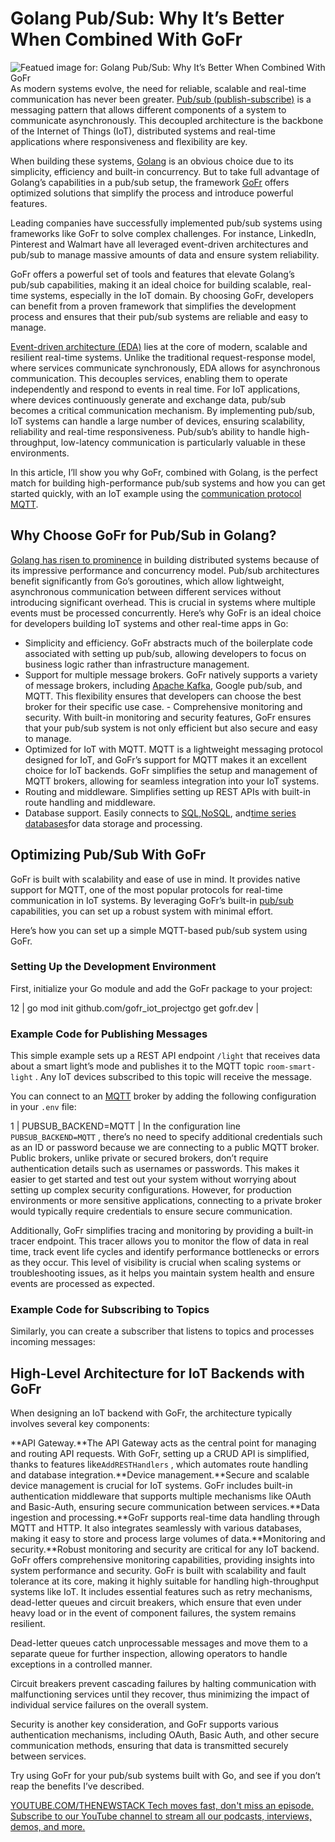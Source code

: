 # Golang Pub/Sub: Why It’s Better When Combined With GoFr
![Featued image for: Golang Pub/Sub: Why It’s Better When Combined With GoFr](https://cdn.thenewstack.io/media/2024/05/1b47a8e1-gofr-logo-2-1024x576.png)
As modern systems evolve, the need for reliable, scalable and real-time communication has never been greater. [Pub/sub (publish-subscribe)](https://thenewstack.io/publish-subscribe-introduction-to-scalable-messaging/) is a messaging pattern that allows different components of a system to communicate asynchronously. This decoupled architecture is the backbone of the Internet of Things (IoT), distributed systems and real-time applications where responsiveness and flexibility are key.

When building these systems, [Golang](https://thenewstack.io/go/) is an obvious choice due to its simplicity, efficiency and built-in concurrency. But to take full advantage of Golang’s capabilities in a pub/sub setup, the framework [GoFr](https://thenewstack.io/gofr-a-go-framework-to-power-scalable-and-observable-apps/) offers optimized solutions that simplify the process and introduce powerful features.

Leading companies have successfully implemented pub/sub systems using frameworks like GoFr to solve complex challenges. For instance, LinkedIn, Pinterest and Walmart have all leveraged event-driven architectures and pub/sub to manage massive amounts of data and ensure system reliability.

GoFr offers a powerful set of tools and features that elevate Golang’s pub/sub capabilities, making it an ideal choice for building scalable, real-time systems, especially in the IoT domain. By choosing GoFr, developers can benefit from a proven framework that simplifies the development process and ensures that their pub/sub systems are reliable and easy to manage.

[Event-driven architecture (EDA)](https://thenewstack.io/the-basics-of-event-driven-architectures/) lies at the core of modern, scalable and resilient real-time systems. Unlike the traditional request-response model, where services communicate synchronously, EDA allows for asynchronous communication. This decouples services, enabling them to operate independently and respond to events in real time.
For IoT applications, where devices continuously generate and exchange data, pub/sub becomes a critical communication mechanism. By implementing pub/sub, IoT systems can handle a large number of devices, ensuring scalability, reliability and real-time responsiveness. Pub/sub’s ability to handle high-throughput, low-latency communication is particularly valuable in these environments.

In this article, I’ll show you why GoFr, combined with Golang, is the perfect match for building high-performance pub/sub systems and how you can get started quickly, with an IoT example using the [communication protocol MQTT](https://www.influxdata.com/mqtt).

## Why Choose GoFr for Pub/Sub in Golang?
[Golang has risen to prominence](https://thenewstack.io/what-made-golang-so-popular-the-languages-creators-look-back/) in building distributed systems because of its impressive performance and concurrency model. Pub/sub architectures benefit significantly from Go’s goroutines, which allow lightweight, asynchronous communication between different services without introducing significant overhead. This is crucial in systems where multiple events must be processed concurrently.
Here’s why GoFr is an ideal choice for developers building IoT systems and other real-time apps in Go:

- Simplicity and efficiency. GoFr abstracts much of the boilerplate code associated with setting up pub/sub, allowing developers to focus on business logic rather than infrastructure management.
- Support for multiple message brokers. GoFr natively supports a variety of message brokers, including
[Apache Kafka](https://thenewstack.io/hybrid-data-collection-from-the-iot-edge-with-mqtt-and-kafka/), Google pub/sub, and MQTT. This flexibility ensures that developers can choose the best broker for their specific use case. - Comprehensive monitoring and security. With built-in monitoring and security features, GoFr ensures that your pub/sub system is not only efficient but also secure and easy to manage.
- Optimized for IoT with MQTT. MQTT is a lightweight messaging protocol designed for IoT, and GoFr’s support for MQTT makes it an excellent choice for IoT backends. GoFr simplifies the setup and management of MQTT brokers, allowing for seamless integration into your IoT systems.
- Routing and middleware. Simplifies setting up REST APIs with built-in route handling and middleware.
- Database support. Easily connects to
[SQL](https://thenewstack.io/how-to-write-sql-queries/),[NoSQL](https://thenewstack.io/why-choose-a-nosql-database-there-are-many-great-reasons/), and[time series databases](https://thenewstack.io/what-are-time-series-databases-and-why-do-you-need-them/)for data storage and processing.
## Optimizing Pub/Sub With GoFr
GoFr is built with scalability and ease of use in mind. It provides native support for MQTT, one of the most popular protocols for real-time communication in IoT systems. By leveraging GoFr’s built-in [pub/sub](https://github.com/gofr-dev/gofr/blob/development/examples/using-publisher/main.go) capabilities, you can set up a robust system with minimal effort.

Here’s how you can set up a simple MQTT-based pub/sub system using GoFr.

### Setting Up the Development Environment
First, initialize your Go module and add the GoFr package to your project:

12 |
go mod init github.com/gofr_iot_projectgo get gofr.dev |
### Example Code for Publishing Messages
This simple example sets up a REST API endpoint `/light`
that receives data about a smart light’s mode and publishes it to the MQTT topic `room-smart-light`
. Any IoT devices subscribed to this topic will receive the message.

You can connect to an [MQTT](https://github.com/gofr-dev/gofr/blob/development/examples/using-subscriber/configs/.env) broker by adding the following configuration in your `.env`
file:

1 |
PUBSUB_BACKEND=MQTT |
In the configuration line `PUBSUB_BACKEND=MQTT`
, there’s no need to specify additional credentials such as an ID or password because we are connecting to a public MQTT broker.
Public brokers, unlike private or secured brokers, don’t require authentication details such as usernames or passwords. This makes it easier to get started and test out your system without worrying about setting up complex security configurations. However, for production environments or more sensitive applications, connecting to a private broker would typically require credentials to ensure secure communication.

Additionally, GoFr simplifies tracing and monitoring by providing a built-in tracer endpoint. This tracer allows you to monitor the flow of data in real time, track event life cycles and identify performance bottlenecks or errors as they occur. This level of visibility is crucial when scaling systems or troubleshooting issues, as it helps you maintain system health and ensure events are processed as expected.

### Example Code for Subscribing to Topics
Similarly, you can create a subscriber that listens to topics and processes incoming messages:

## High-Level Architecture for IoT Backends with GoFr
When designing an IoT backend with GoFr, the architecture typically involves several key components:

**API Gateway.**The API Gateway acts as the central point for managing and routing API requests. With GoFr, setting up a CRUD API is simplified, thanks to features like`AddRESTHandlers`
, which automates route handling and database integration.**Device management.**Secure and scalable device management is crucial for IoT systems. GoFr includes built-in authentication middleware that supports multiple mechanisms like OAuth and Basic-Auth, ensuring secure communication between services.**Data ingestion and processing.**GoFr supports real-time data handling through MQTT and HTTP. It also integrates seamlessly with various databases, making it easy to store and process large volumes of data.**Monitoring and security.**Robust monitoring and security are critical for any IoT backend. GoFr offers comprehensive monitoring capabilities, providing insights into system performance and security.
GoFr is built with scalability and fault tolerance at its core, making it highly suitable for handling high-throughput systems like IoT. It includes essential features such as retry mechanisms, dead-letter queues and circuit breakers, which ensure that even under heavy load or in the event of component failures, the system remains resilient.

Dead-letter queues catch unprocessable messages and move them to a separate queue for further inspection, allowing operators to handle exceptions in a controlled manner.

Circuit breakers prevent cascading failures by halting communication with malfunctioning services until they recover, thus minimizing the impact of individual service failures on the overall system.

Security is another key consideration, and GoFr supports various authentication mechanisms, including OAuth, Basic Auth, and other secure communication methods, ensuring that data is transmitted securely between services.

Try using GoFr for your pub/sub systems built with Go, and see if you don’t reap the benefits I’ve described.

[
YOUTUBE.COM/THENEWSTACK
Tech moves fast, don't miss an episode. Subscribe to our YouTube
channel to stream all our podcasts, interviews, demos, and more.
](https://youtube.com/thenewstack?sub_confirmation=1)
